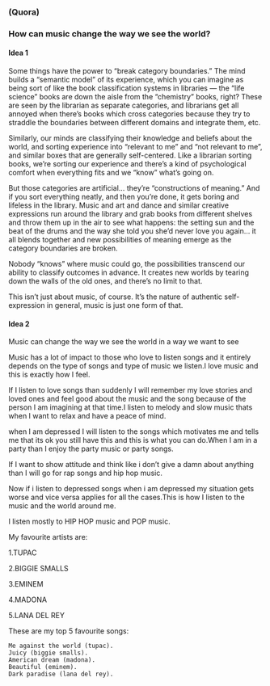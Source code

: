 ### (Quora)

### How can music change the way we see the world?

#### Idea 1

Some things have the power to “break category boundaries.” The mind builds a “semantic model” of its experience, which you can imagine as being sort of like the book classification systems in libraries — the “life science” books are down the aisle from the “chemistry” books, right? These are seen by the librarian as separate categories, and librarians get all annoyed when there’s books which cross categories because they try to straddle the boundaries between different domains and integrate them, etc.

Similarly, our minds are classifying their knowledge and beliefs about the world, and sorting experience into “relevant to me” and “not relevant to me”, and similar boxes that are generally self-centered. Like a librarian sorting books, we’re sorting our experience and there’s a kind of psychological comfort when everything fits and we “know” what’s going on.

But those categories are artificial… they’re “constructions of meaning.” And if you sort everything neatly, and then you’re done, it gets boring and lifeless in the library. Music and art and dance and similar creative expressions run around the library and grab books from different shelves and throw them up in the air to see what happens: the setting sun and the beat of the drums and the way she told you she’d never love you again… it all blends together and new possibilities of meaning emerge as the category boundaries are broken.

Nobody “knows” where music could go, the possibilities transcend our ability to classify outcomes in advance. It creates new worlds by tearing down the walls of the old ones, and there’s no limit to that.

This isn’t just about music, of course. It’s the nature of authentic self-expression in general, music is just one form of that.

#### Idea 2

Music can change the way we see the world in a way we want to see

Music has a lot of impact to those who love to listen songs and it entirely depends on the type of songs and type of music we listen.I love music and this is exactly how I feel.

If I listen to love songs than suddenly I will remember my love stories and loved ones and feel good about the music and the song because of the person I am imagining at that time.I listen to melody and slow music thats when I want to relax and have a peace of mind.

when I am depressed I will listen to the songs which motivates me and tells me that its ok you still have this and this is what you can do.When I am in a party than I enjoy the party music or party songs.

If I want to show attitude and think like i don’t give a damn about anything than I will go for rap songs and hip hop music.

Now if i listen to depressed songs when i am depressed my situation gets worse and vice versa applies for all the cases.This is how I listen to the music and the world around me.

I listen mostly to HIP HOP music and POP music.

My favourite artists are:

1.TUPAC

2.BIGGIE SMALLS

3.EMINEM

4.MADONA

5.LANA DEL REY

These are my top 5 favourite songs:

    Me against the world (tupac).
    Juicy (biggie smalls).
    American dream (madona).
    Beautiful (eminem).
    Dark paradise (lana del rey).